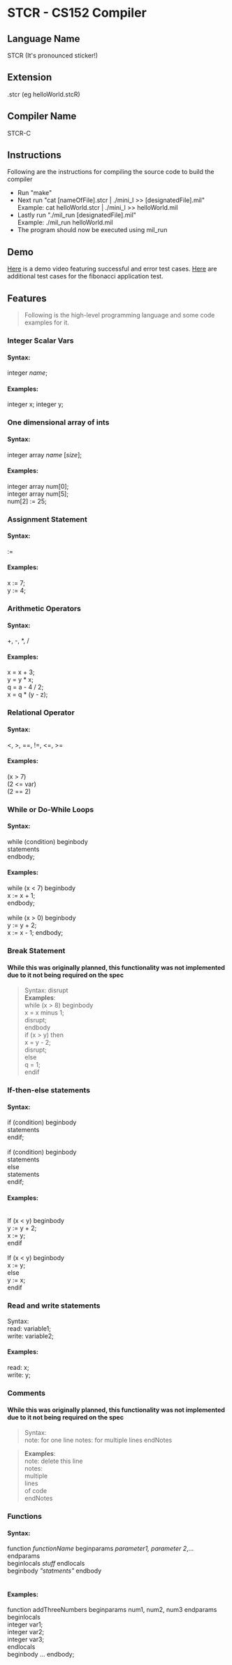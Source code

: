 # STCR - CS152 Compiler

## Language Name
STCR (It's pronounced sticker!)

## Extension
.stcr (eg helloWorld.stcR)

## Compiler Name
STCR-C  

## Instructions
Following are the instructions for compiling the source code to build the compiler
- Run "make"
- Next run "cat [nameOfFile].stcr | ./mini_l >> [designatedFile].mil"  
Example: cat helloWorld.stcr | ./mini_l >> helloWorld.mil
- Lastly run "./mil_run [designatedFile].mil"  
Example: ./mil_run helloWorld.mil  
- The program should now be executed using mil_run

## Demo
[Here](https://drive.google.com/file/d/1ak7Fn0jx-iRHjgh5GIwmUEKFHVa2j0VR/view?usp=share_link) is a demo video featuring successful and error test cases.
[Here](https://drive.google.com/file/d/1D2HupRz-teZ9yl88xjk4XMGm1thjFL7v/view?usp=share_link) are additional test cases for the fibonacci application test.

## Features
>Following is the high-level programming language and some code examples for it. 

### Integer Scalar Vars
#### Syntax:
 integer *name*; <br>

#### Examples: 
integer x; integer y;

### One dimensional array of ints
#### Syntax: 
integer array *name* [*size*]; <br>

#### Examples: 
integer array num[0];<br>
integer array num[5];<br>
num[2] := 25;<br>

### Assignment Statement
#### Syntax: 
:=

#### Examples: 
x := 7;<br>
y := 4;<br>

### Arithmetic Operators
#### Syntax:
  +, -, *, /<br>
 
#### Examples:
 x = x + 3;<br>
y = y * x;<br>
q = a - 4 / 2; <br>
x = q * (y - z);<br>

### Relational Operator 
#### Syntax:
 <, >, ==, !=, <=, >= <br>
#### Examples:
 (x > 7)<br>
(2 <= var)<br>
(2 == 2)

### While or Do-While Loops
#### Syntax:  <br>
while (condition) beginbody<br>
  statements<br>
endbody;

#### Examples: 
while (x < 7) beginbody<br>
  x := x + 1;<br>
endbody;<br>
<br>
while (x > 0) beginbody<br>
  y := y + 2;<br>
  x := x - 1;
endbody;


### Break Statement
#### While this was originally planned, this functionality was not implemented due to it not being required on the spec

> Syntax: disrupt<br>
**Examples**:<br>
while (x > 8) beginbody<br>
  x = x minus 1;<br>
  disrupt;<br>
endbody<br>
if (x > y) then<br>
  x = y - 2;<br>
  disrupt;<br>
else<br>
  q = 1;<br>
endif

### If-then-else statements
#### Syntax: <br>
if (condition) beginbody<br>
  statements <br>
endif;<br>
<br>
if (condition) beginbody <br>
  statements<br>
else <br>
  statements<br>
endif;

#### Examples: 
<br>
If (x < y) beginbody <br>
  y := y + 2;<br>
  x := y;<br>
endif<br>
<br>
If (x < y) beginbody<br>
	  x := y;<br>
else <br>
  y := x;<br>
endif

### Read and write statements
Syntax:<br>
read: variable1;<br>
write: variable2;<br>
#### Examples: <br>
read: x;<br>
write: y;<br>

### Comments
#### While this was originally planned, this functionality was not implemented due to it not being required on the spec
> Syntax:<br>
note: for one line
notes: for multiple lines endNotes<br>

>**Examples**:<br>
note: delete this line<br>
notes:<br>
multiple<br>
lines<br>
of code<br>
endNotes

### Functions 
#### Syntax: <br>
function *functionName* beginparams *parameter1, parameter 2*,... endparams <br>
beginlocals *stuff* endlocals <br>
beginbody  *"statments"* endbody <br>
<br>
#### Examples:<br>
function addThreeNumbers beginparams num1, num2, num3 endparams<br>
beginlocals<br>
integer var1;<br>
integer var2;<br>
integer var3;<br>
endlocals<br>
beginbody
...
endbody;
<br>
